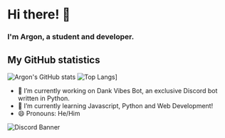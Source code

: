 # Hi there! 👋

### I'm Argon, a student and developer.


## My GitHub statistics
![Argon's GitHub stats](https://github-readme-stats.vercel.app/api?username=argo0n&show_icons=true&theme=tokyonight&count_private=true) ![Top Langs](https://github-readme-stats.vercel.app/api/top-langs/?username=argo0n&theme=tokyonight&layout=compact)]

- 🔭 I’m currently working on Dank Vibes Bot, an exclusive Discord bot written in Python.
- 🌱 I’m currently learning Javascript, Python and Web Development!
- 😄 Pronouns: He/Him


<picture>
      <source media="(prefers-color-scheme: dark)" srcset="https://discord.c99.nl/widget/theme-4/650647680837484556.png">
      <source media="(prefers-color-scheme: light)" srcset="https://discord.c99.nl/widget/theme-5/650647680837484556.png">
      <img alt="Discord Banner" src="[https://user-images.githubusercontent.com/25423296/163456779-a8556205-d0a5-45e2-ac17-42d089e3c3f8.png](https://discord.c99.nl/widget/theme-4/650647680837484556.png)">
    </picture>
